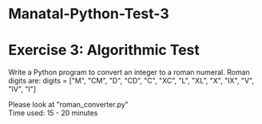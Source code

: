 # Manatal-Python-Test-3    
# Exercise 3: Algorithmic Test

Write a Python program to convert an integer to a roman numeral. Roman digits are:
digits = ["M", "CM", "D", "CD”, "C", "XC", "L", "XL”, "X", "IX", "V", "IV", "I"]       

Please look at "roman_converter.py"      
Time used: 15 - 20 minutes      
